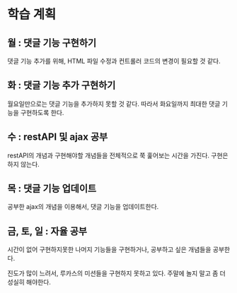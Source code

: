 # 학습 계획

## 월 : 댓글 기능 구현하기

댓글 기능 추가를 위해, HTML 파일 수정과 컨트롤러 코드의 변경이 필요할 것 같다.

## 화 : 댓글 기능 추가 구현하기

월요일만으로는 댓글 기능을 추가하지 못할 것 같다. 따라서 화요일까지 최대한 댓글 기능을 구현하도록 한다.

## 수 : restAPI 및 ajax 공부

restAPI의 개념과 구현해야할 개념들을 전체적으로 쭉 훑어보는 시간을 가진다.
구현은 하지 않는다.

## 목 : 댓글 기능 업데이트

공부한 ajax의 개념을 이용해서, 댓글 기능을 업데이트한다. 

## 금, 토, 일 : 자율 공부

시간이 없어 구현하지못한 나머지 기능들을 구현하거나, 공부하고 싶은 개념들을 공부한다.

진도가 많이 느려서, 루카스의 미션들을 구현하지 못하고 있다.
주말에 놀지 말고 좀 더 성실히 해야한다.
